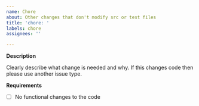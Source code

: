 ```yaml
---
name: Chore
about: Other changes that don't modify src or test files
title: 'chore: '
labels: chore
assignees: ''

---
```


**Description**

Clearly describe what change is needed and why. If this changes code then please use another issue type.

**Requirements**

- [ ] No functional changes to the code
